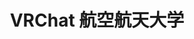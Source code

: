 ---
layout: home

title: VRChat 航空航天大学
titleTemplate: V320neo

hero:
  name: V320neo
  text: Another VRChat Airliner
  tagline: Powerd By SaccFlightAndVehicles, Simple simulation of A320neo.
  actions:
    - theme: brand
      text: Learn More
      link: /en/v320neo/introduce.md

features:
  - icon:
      src: /SFLogo.webp
    title: Powerd By SaccFlightAndVehicles
    details: A Flight and Vehicels Simulation system developed by Sacchan and VRChat Flight Community. Heavily used by the VRChat Worlds Community.
  - icon: ✨
    title: Simulation of Real Aircraft Systems
    details: V320neo has the simulation of some Real A320neo aircraft systems. Like instruments, ECAM... We will add more in the future.
  - icon: 📣
    title: Free and Open-Source
    details: V320neo developed by VAU and contributor. You can find out the source code of V320neo in our Github Repo.
---